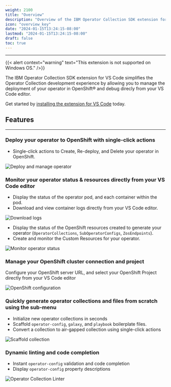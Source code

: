 ```yaml
---
weight: 2100
title: "Overview"
description: "Overview of the IBM Operator Collection SDK extension for VS Code."
icon: "overview_key"
date: "2024-01-15T13:24:15-08:00"
lastmod: "2024-01-15T13:24:15-08:00"
draft: false
toc: true
---
```


---
{{< alert context="warning" text="This extension is not supported on Windows OS." />}}

The IBM Operator Collection SDK extension for VS Code simplifies the Operator Collection development experience by allowing you to manage the deployment of your operator in OpenShift® and debug direcly from your VS Code editor.

Get started by [installing the extension for VS Code](/docs/operator-collection-sdk-vscode-extension/installation/) today.


## Features
---

### Deploy your operator to OpenShift with single-click actions

- Single-click actions to Create, Re-deploy, and Delete your operator in OpenShift.

![Deploy and manage operator](images/vs-code-extension/oc-sdk-actions.png)

### Monitor your operator status & resources directly from your VS Code editor

- Display the status of the operator pod, and each container within the pod.
- Download and view container logs directly from your VS Code editor.

![Download logs](images/vs-code-extension/oc-sdk-download-logs.gif)

- Display the status of the OpenShift resources created to generate your operator (`OperatorCollections`, `SubOperatorConfigs`, `ZosEndpoints`).
- Create and monitor the Custom Resources for your operator.

![Monitor operator status](images/vs-code-extension/oc-sdk-view-create-resources.gif)

### Manage your OpenShift cluster connection and project

Configure your OpenShift server URL, and select your OpenShift Project directly from your VS Code editor

![OpenShift configuration](images/vs-code-extension/oc-cluster-login-url-and-token.gif)

### Quickly generate operator collections and files from scratch using the sub-menu

- Initialize new operator collections in seconds
- Scaffold `operator-config`, `galaxy`, and `playbook` boilerplate files.
- Convert a collection to air-gapped collection using single-click actions

![Scaffold collection](images/vs-code-extension/oc-sdk-scaffold-collection.gif)

### Dynamic linting and code completion

- Instant `operator-config` validation and code completion
- Display `operator-config` property descriptions

![Operator Collection Linter](images/vs-code-extension/oc-sdk-vs-code-linter.gif)
